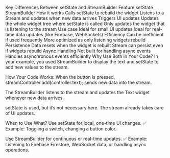 Key Differences Between setState and StreamBuilder
Feature	setState	StreamBuilder
How it works	Calls setState to rebuild the widget	Listens to a Stream and updates when new data arrives
Triggers UI updates	Updates the whole widget tree where setState is called	Only updates the widget that is listening to the stream
Use case	Ideal for small UI updates	Ideal for real-time data updates (like Firebase, WebSockets)
Efficiency	Can be inefficient if used frequently	More optimized as only listening widgets rebuild
Persistence	Data resets when the widget is rebuilt	Stream can persist even if widgets rebuild
Async Handling	Not built for handling async events	Handles asynchronous events efficiently
Why Use Both in Your Code?
In your example, you used StreamBuilder to display the text and setState to add new values to the stream.

How Your Code Works:
When the button is pressed, streamController.add(controller.text); sends new data into the stream.

The StreamBuilder listens to the stream and updates the Text widget whenever new data arrives.

setState is used, but it’s not necessary here. The stream already takes care of UI updates.

When to Use What?
Use setState for local, one-time UI changes.
✅ Example: Toggling a switch, changing a button color.

Use StreamBuilder for continuous or real-time updates.
✅ Example: Listening to Firebase Firestore, WebSocket data, or handling async operations.